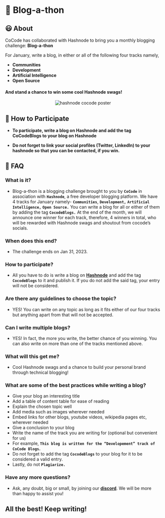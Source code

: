 
# 📝 Blog-a-thon

## 😃 About
CoCode has collaborated with Hashnode to bring you a monthly blogging challenge: **Blog-a-thon**

For January, write a blog, in either or all of the following four tracks namely, 

- **Communities**
- **Development**
- **Artificial Intelligence**
- **Open Source**

#### And stand a chance to win some cool Hashnode swags!

<div align="center">
<img src="https://i.ibb.co/jk6JQkX/hashnode-annoucement-poster.png" alt="hashnode cocode poster">
</div>

## 🤔 How to Participate
- **To participate, write a blog on Hashnode and add the tag CoCodeBlogs to your blog on Hashnode**

- **Do not forget to link your social profiles (Twitter, LinkedIn) to your hashnode so that you can be contacted, if you win.**

## 🙋 FAQ

### What is it?

- Blog-a-thon is a blogging challenge brought to you by **`CoCode`** in association with **`Hashnode`**, a free developer blogging platform. We have 4 tracks for January namely-  **`Communities`**, **`Development,`** **`Artificial Intelligence,`** **`Open Source.`** You can write a blog for all or either of them by adding the tag  **`CocodeBlogs.`** At the end of the month, we will announce one winner for each track, therefore, 4 winners in total, who will be rewarded with Hashnode swags and shoutout from cocode’s socials.

### When does this end?

- The challenge ends on Jan 31, 2023.

### How to participate?

- All you have to do is write a blog on [**Hashnode**](https://hashnode.com/) and add the tag **`CocodeBlogs`** to it and publish it. If you do not add the said tag, your entry will not be considered.

### Are there any guidelines to choose the topic?

- YES! You can write on any topic as long as it fits either of our four tracks but anything apart from that will not be accepted.

### Can I write multiple blogs?

- YES! In fact, the more you write, the better chance of you winning. You can also write on more than one of the tracks mentioned above.

### What will this get me?

- Cool Hashnode swags and a chance to build your personal brand through technical blogging!

### What are some of the best practices while writing a blog?

- Give your blog an interesting title
- Add a table of content table for ease of reading
- Explain the chosen topic well
- Add media such as images wherever needed
- Embed links for other blogs, youtube videos, wikipedia pages etc, wherever needed
- Give a conclusion to your blog
- Write the name of the track you are writing for (optional but convenient for us)
- For example, **`This blog is written for the “Developement” track of CoCode Blogs`.**
- Do not forget to add the tag **`CocodeBlogs`** to your blog for it to be considered a valid entry.
- Lastly, do not **`Plagiarize.`**

### Have any more questions?

- Ask, any doubt, big or small, by joining our [**discord**](https://discord.gg/WP8BQvrzzc). We will be more than happy to assist you!


## All the best! Keep writing!
